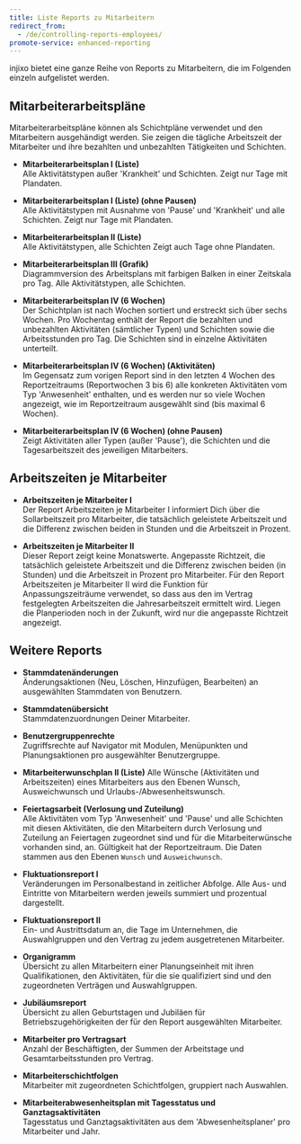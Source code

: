```yaml
---
title: Liste Reports zu Mitarbeitern
redirect_from:
  - /de/controlling-reports-employees/
promote-service: enhanced-reporting
---
```


injixo bietet eine ganze Reihe von Reports zu Mitarbeitern, die im Folgenden einzeln aufgelistet werden.

## Mitarbeiterarbeitspläne

Mitarbeiterarbeitspläne können als Schichtpläne verwendet und den Mitarbeitern ausgehändigt werden. Sie zeigen die tägliche Arbeitszeit der Mitarbeiter und ihre bezahlten und unbezahlten Tätigkeiten und Schichten.

- **Mitarbeiterarbeitsplan I (Liste)**  
    Alle Aktivitätstypen außer 'Krankheit' und Schichten. Zeigt nur Tage mit Plandaten.

- **Mitarbeiterarbeitsplan I (Liste) (ohne Pausen)**  
    Alle Aktivitätstypen mit Ausnahme von 'Pause' und 'Krankheit' und alle Schichten. Zeigt nur Tage mit Plandaten.

- **Mitarbeiterarbeitsplan II (Liste)**  
    Alle Aktivitätstypen, alle Schichten Zeigt auch Tage ohne Plandaten.

- **Mitarbeiterarbeitsplan III (Grafik)**  
    Diagrammversion des Arbeitsplans mit farbigen Balken in einer Zeitskala pro Tag. Alle Aktivitätstypen, alle Schichten.

- **Mitarbeiterarbeitsplan IV (6 Wochen)**  
    Der Schichtplan ist nach Wochen sortiert und erstreckt sich über sechs Wochen. Pro Wochentag enthält der Report die bezahlten und unbezahlten Aktivitäten (sämtlicher Typen) und Schichten sowie die Arbeitsstunden pro Tag. Die Schichten sind in einzelne Aktivitäten unterteilt.

- **Mitarbeiterarbeitsplan IV (6 Wochen) (Aktivitäten)**  
    Im Gegensatz zum vorigen Report sind in den letzten 4 Wochen des Reportzeitraums (Reportwochen 3 bis 6) alle konkreten Aktivitäten vom Typ 'Anwesenheit' enthalten, und es werden nur so viele Wochen angezeigt, wie im Reportzeitraum ausgewählt sind (bis maximal 6 Wochen).

- **Mitarbeiterarbeitsplan IV (6 Wochen) (ohne Pausen)**  
    Zeigt Aktivitäten aller Typen (außer 'Pause'), die Schichten und die Tagesarbeitszeit des jeweiligen Mitarbeiters.

## Arbeitszeiten je Mitarbeiter

- **Arbeitszeiten je Mitarbeiter I**  
    Der Report Arbeitszeiten je Mitarbeiter I informiert Dich über die Sollarbeitszeit pro Mitarbeiter, die tatsächlich geleistete Arbeitszeit und die Differenz zwischen beiden in Stunden und die Arbeitszeit in Prozent.

- **Arbeitszeiten je Mitarbeiter II**  
    Dieser Report zeigt keine Monatswerte. Angepasste Richtzeit, die tatsächlich geleistete Arbeitszeit und die Differenz zwischen beiden (in Stunden) und die Arbeitszeit in Prozent pro Mitarbeiter. Für den Report Arbeitszeiten je Mitarbeiter II wird die Funktion für Anpassungszeiträume verwendet, so dass aus den im Vertrag festgelegten Arbeitszeiten die Jahresarbeitszeit ermittelt wird. <!-- Diese Jahresarbeitszeit wird dann durch die Funktion für Anpassungszeiträume als Richtzeit auf die Planperioden verteilt. Diese Planperioden haben jedoch unterschiedliche Gewichtungen, sodass es keine Verteilung 'x/52' gibt. Sollten dann diese Planperioden in der Vergangenheit liegen und damit schon gearbeitet sein, werden die entsprechenden Spalten im Report gefüllt.  -->Liegen die Planperioden noch in der Zukunft, wird nur die angepasste Richtzeit angezeigt.

## Weitere Reports

- **Stammdatenänderungen**  
    Änderungsaktionen (Neu, Löschen, Hinzufügen, Bearbeiten) an ausgewählten Stammdaten von Benutzern.

- **Stammdatenübersicht**  
    Stammdatenzuordnungen Deiner Mitarbeiter.

- **Benutzergruppenrechte**  
    Zugriffsrechte auf Navigator mit Modulen, Menüpunkten und Planungsaktionen pro ausgewählter Benutzergruppe.

- **Mitarbeiterwunschplan II (Liste)**
    Alle Wünsche (Aktivitäten und Arbeitszeiten) eines Mitarbeiters aus den Ebenen Wunsch, Ausweichwunsch und Urlaubs-/Abwesenheitswunsch. <!-- Die Dauer zwischen Start- und Endzeit des Arbeitstages und für den gesamten ausgewählten Zeitraum ist angegeben. -->

- **Feiertagsarbeit (Verlosung und Zuteilung)**  
    Alle Aktivitäten vom Typ 'Anwesenheit' und 'Pause' und alle Schichten mit diesen Aktivitäten, die den Mitarbeitern durch Verlosung und Zuteilung an Feiertagen zugeordnet sind und für die Mitarbeiterwünsche vorhanden sind, an. Gültigkeit hat der Reportzeitraum. Die Daten stammen aus den Ebenen `Wunsch` und `Ausweichwunsch`.

- **Fluktuationsreport I**  
    Veränderungen im Personalbestand in zeitlicher Abfolge. Alle Aus- und Eintritte von Mitarbeitern werden jeweils summiert und prozentual dargestellt. <!-- Mitarbeiter einer, mehrerer oder aller Planungseinheiten werden für den ausgewählten Reportzeitraum abgebildet. Für jede Planungseinheit wird eine eigene Seite erstellt. -->

- **Fluktuationsreport II**  
    Ein- und Austrittsdatum an, die Tage im Unternehmen, die Auswahlgruppen und den Vertrag zu jedem ausgetretenen Mitarbeiter.

- **Organigramm**  
    Übersicht zu allen Mitarbeitern einer Planungseinheit mit ihren Qualifikationen, den Aktivitäten, für die sie qualifiziert sind und den zugeordneten Verträgen und Auswahlgruppen.

- **Jubiläumsreport**  
    Übersicht zu allen Geburtstagen und Jubiläen für Betriebszugehörigkeiten der für den Report ausgewählten Mitarbeiter. <!-- Zusätzlich werden die Mitarbeiter, deren Probezeit abläuft, angegeben. Für jede Planungseinheit wird eine eigene Tabelle erstellt, deren Angaben innerhalb der Jubiläen nach dem Datum geordnet sind. -->

- **Mitarbeiter pro Vertragsart**  
    Anzahl der Beschäftigten, der Summen der Arbeitstage und Gesamtarbeitsstunden pro Vertrag.

- **Mitarbeiterschichtfolgen**  
    Mitarbeiter mit zugeordneten Schichtfolgen, gruppiert nach Auswahlen.

- **Mitarbeiterabwesenheitsplan mit Tagesstatus und Ganztagsaktivitäten**  
    Tagesstatus und Ganztagsaktivitäten aus dem 'Abwesenheitsplaner' pro Mitarbeiter und Jahr.
